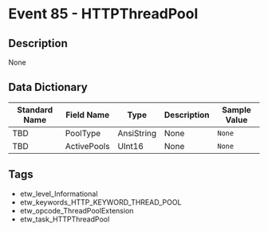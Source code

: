 # Event 85 - HTTPThreadPool

## Description
None

## Data Dictionary
|Standard Name|Field Name|Type|Description|Sample Value|
|---|---|---|---|---|
|TBD|PoolType|AnsiString|None|`None`|
|TBD|ActivePools|UInt16|None|`None`|

## Tags
* etw_level_Informational
* etw_keywords_HTTP_KEYWORD_THREAD_POOL
* etw_opcode_ThreadPoolExtension
* etw_task_HTTPThreadPool